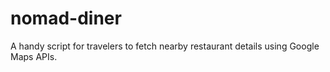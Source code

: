 # nomad-diner
A handy script for travelers to fetch nearby restaurant details using Google Maps APIs.
